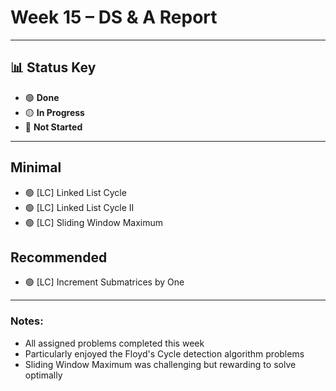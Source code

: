 # Week 15 – DS & A Report  
---

## 📊 Status Key  
- 🟢 **Done**  
- 🟡 **In Progress**  
- 🔴 **Not Started**  

---

## **Minimal** 
* 🟢 [LC] Linked List Cycle
* 🟢 [LC] Linked List Cycle II
* 🟢 [LC] Sliding Window Maximum

## **Recommended**  
* 🟢 [LC] Increment Submatrices by One

---

### Notes:
- All assigned problems completed this week
- Particularly enjoyed the Floyd's Cycle detection algorithm problems
- Sliding Window Maximum was challenging but rewarding to solve optimally
